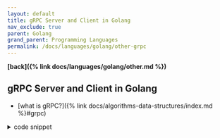 ```yaml
---
layout: default
title: gRPC Server and Client in Golang
nav_exclude: true
parent: Golang
grand_parent: Programming Languages
permalink: /docs/languages/golang/other-grpc
---
```


__[back]({% link docs/languages/golang/other.md %})__

## gRPC Server and Client in Golang

- [what is gRPC?]({% link docs/algorithms-data-structures/index.md %}#grpc)


<details markdown="block">
  <summary>
    code snippet
  </summary>

A sample from a Medium post [^1].

```bash
# init
go mod init github.com/igorlima/grpc-sample
go get google.golang.org/grpc
go get github.com/golang/protobuf/protoc-gen-go
go install google.golang.org/protobuf/cmd/protoc-gen-go@v1.28
go install google.golang.org/grpc/cmd/protoc-gen-go-grpc@v1.2
```

<details markdown="block">
  <summary>
    <sup>go.mod</sup>
  </summary>
```go.mod
module github.com/igorlima/grpc-sample

go 1.18

require (
  github.com/golang/protobuf v1.5.3 // indirect
  golang.org/x/net v0.9.0 // indirect
  golang.org/x/sys v0.7.0 // indirect
  golang.org/x/text v0.9.0 // indirect
  google.golang.org/genproto v0.0.0-20230410155749-daa745c078e1 // indirect
  google.golang.org/grpc v1.56.2 // indirect
  google.golang.org/protobuf v1.31.0 // indirect
)
```
<br/>
</details>

```proto
syntax = "proto3";

package main;
option go_package = "./grpcsample";

service HelloService {
  rpc SayHello (HelloRequest) returns (HelloResponse) {}
}

message HelloRequest {
  string name = 1;
}

message HelloResponse {
  string message = 1;
}
```

```bash
# generate Go code from the protobuf definition
protoc --go_out=. --go-grpc_out=. hello.proto
```

<details markdown="block">
  <summary>
    <sup>server.go</sup>
  </summary>
```go
package main

import (
  "context"
  "log"
  "net"

  pb "github.com/igorlima/grpc-sample/grpcsample"
  "google.golang.org/grpc"
)

type server struct {
  pb.UnimplementedHelloServiceServer
}

func (s *server) SayHello(ctx context.Context, req *pb.HelloRequest) (*pb.HelloResponse, error) {
  return &pb.HelloResponse{Message: "Hello, " + req.Name}, nil
}

func main() {
  lis, err := net.Listen("tcp", ":50051")
  if err != nil {
    log.Fatalf("failed to listen: %v", err)
  }
  s := grpc.NewServer()
  pb.RegisterHelloServiceServer(s, &server{})
  if err := s.Serve(lis); err != nil {
    log.Fatalf("failed to serve: %v", err)
  }
}
```
------
<!-- server.go -->
</details>

<details markdown="block">
  <summary>
    <sup>client.go</sup>
  </summary>
```golang
package main

import (
  "context"
  "log"

  pb "github.com/igorlima/grpc-sample/grpcsample"
  "google.golang.org/grpc"
)

func main() {
  conn, err := grpc.Dial("localhost:50051", grpc.WithInsecure())
  if err != nil {
    log.Fatalf("did not connect: %v", err)
  }
  defer conn.Close()
  c := pb.NewHelloServiceClient(conn)

  name := "John"
  res, err := c.SayHello(context.Background(), &pb.HelloRequest{Name: name})
  if err != nil {
    log.Fatalf("could not greet: %v", err)
  }
  log.Printf("Response: %s", res.Message)
}
```
------
<!-- client.go -->
</details>

```bash
# run the gRPC server
go run server.go
```

```bash
# in a separate terminal, run the gRPC client:
go run client.go
```


</details>


----

[^1]: [Introduction to Microservices, Go-Kit, Grpc. Golang](https://medium.com/@edwinsiby/introduction-to-microservices-go-kit-grpc-golang-e187853d6c45)
